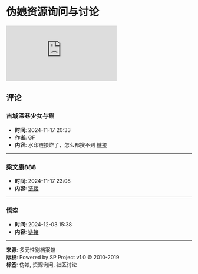 # 伪娘资源询问与讨论

![Responsive image](https://shop.m.taobao.com/shop/shop_index.htm?sellerId=1965847533&shopId=119340084&inShopPageId=413203121&pathInfo=shop/index2)

## 评论

### 古城深巷少女与猫
- **时间**: 2024-11-17 20:33
- **作者**: GF
- **内容**: 水印链接炸了，怎么都搜不到 [链接](https://t.me/tsculb/6243)

---

### 梁文康888
- **时间**: 2024-11-17 23:08
- **内容**: [链接](https://x.com/OnaDo_)

---

### 悟空
- **时间**: 2024-12-03 15:38
- **内容**: [链接](https://bunkr.fi/a/rEvQTz8Z)

--- 

**来源**: 多元性别档案馆  
**版权**: Powered by SP Project v1.0 © 2010-2019  
**标签**: 伪娘, 资源询问, 社区讨论